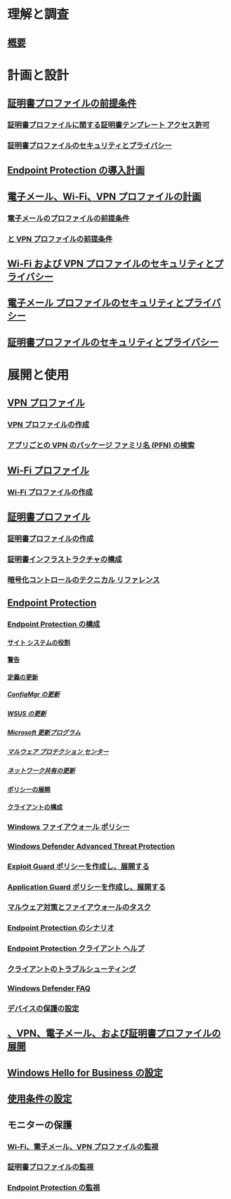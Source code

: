# 理解と調査
## [概要](understand\protect-data-and-site-infrastructure.md)

# 計画と設計
## [証明書プロファイルの前提条件](plan-design/prerequisites-for-certificate-profiles.md)
### [証明書プロファイルに関する証明書テンプレート アクセス許可](plan-design/planning-for-certificate-template-permissions.md)
### [証明書プロファイルのセキュリティとプライバシー](plan-design/security-and-privacy-for-certificate-profiles.md)

## [Endpoint Protection の導入計画](plan-design/planning-for-endpoint-protection.md)

## [電子メール、Wi-Fi、VPN プロファイルの計画](plan-design/prerequisites-for-email-profiles.md)
### [電子メールのプロファイルの前提条件](plan-design/prerequisites-for-email-profiles.md)
### [と VPN プロファイルの前提条件](plan-design/prerequisites-for-wifi-vpn-profiles.md)

## [Wi-Fi および VPN プロファイルのセキュリティとプライバシー](plan-design/security-and-privacy-for-wifi-vpn-profiles.md)

## [電子メール プロファイルのセキュリティとプライバシー](plan-design/security-and-privacy-for-email-profiles.md)

## [証明書プロファイルのセキュリティとプライバシー](plan-design/security-and-privacy-for-certificate-profiles.md)

# 展開と使用
## [VPN プロファイル](deploy-use/vpn-profiles.md)
### [VPN プロファイルの作成](deploy-use/create-vpn-profiles.md)
### [アプリごとの VPN のパッケージ ファミリ名 (PFN) の検索](deploy-use/find-a-pfn-for-per-app-vpn.md)

## [Wi-Fi プロファイル](deploy-use/create-wifi-profiles.md)
### [Wi-Fi プロファイルの作成](deploy-use/create-wifi-profiles.md)

## [証明書プロファイル](deploy-use/introduction-to-certificate-profiles.md)
### [証明書プロファイルの作成](deploy-use/create-certificate-profiles.md)
### [証明書インフラストラクチャの構成](deploy-use/certificate-infrastructure.md)
### [暗号化コントロールのテクニカル リファレンス](deploy-use/cryptographic-controls-technical-reference.md)

## [Endpoint Protection](deploy-use/endpoint-protection.md)
### [Endpoint Protection の構成](deploy-use/endpoint-protection-configure.md)
#### [サイト システムの役割](deploy-use/endpoint-protection-site-role.md)
#### [警告](deploy-use/endpoint-configure-alerts.md)
#### [定義の更新](deploy-use/endpoint-definition-updates.md)
##### [ConfigMgr の更新](deploy-use/endpoint-definitions-configmgr.md)
##### [WSUS の更新](deploy-use/endpoint-definitions-wsus.md)
##### [Microsoft 更新プログラム](deploy-use/endpoint-definitions-microsoft-updates.md)
##### [マルウェア プロテクション センター](deploy-use/endpoint-definitions-protection-center.md)
##### [ネットワーク共有の更新](deploy-use/endpoint-definitions-network.md)

#### [ポリシーの展開](deploy-use/endpoint-antimalware-policies.md)
#### [クライアントの構成](deploy-use/endpoint-protection-configure-client.md)

### [Windows ファイアウォール ポリシー](deploy-use/create-windows-firewall-policies.md)
### [Windows Defender Advanced Threat Protection](deploy-use/windows-defender-advanced-threat-protection.md)
### [Exploit Guard ポリシーを作成し、展開する](deploy-use/create-deploy-exploit-guard-policy.md)
### [Application Guard ポリシーを作成し、展開する](deploy-use/create-deploy-application-guard-policy.md)
### [マルウェア対策とファイアウォールのタスク](deploy-use/endpoint-antimalware-firewall.md)
### [Endpoint Protection のシナリオ](deploy-use/scenarios-endpoint-protection.md)
### [Endpoint Protection クライアント ヘルプ](deploy-use/endpoint-protection-client-help.md)
### [クライアントのトラブルシューティング](deploy-use/troubleshoot-endpoint-client.md)
### [Windows Defender FAQ](deploy-use/endpoint-protection-client-faq.md)
### [デバイスの保護の設定](deploy-use/use-device-guard-with-configuration-manager.md)

## [、VPN、電子メール、および証明書プロファイルの展開](deploy-use/deploy-wifi-vpn-email-cert-profiles.md)
## [Windows Hello for Business の設定](deploy-use/windows-hello-for-business-settings.md)

## [使用条件の設定](../mdm/deploy-use/terms-and-conditions.md)

## モニターの保護
### [Wi-Fi、電子メール、VPN プロファイルの監視](deploy-use/monitor-wifi-email-vpn-profiles.md)
### [証明書プロファイルの監視](deploy-use/monitor-certificate-profiles.md)
### [Endpoint Protection の監視](deploy-use/monitor-endpoint-protection.md)

